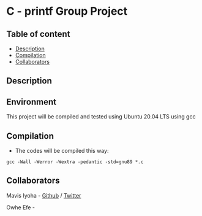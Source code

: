 # C - printf Group Project

## Table of content
* [Description](#description)
* [Compilation](#compilation)
* [Collaborators](#collaborators)

## Description

## Environment
This project will be compiled and tested using Ubuntu 20.04 LTS using gcc

## Compilation
* The codes will be compiled this way:

`gcc -Wall -Werror -Wextra -pedantic -std=gnu89 *.c`

## Collaborators

Mavis Iyoha - [Github](https://github.com/unbow-unbent-unbroken) / [Twitter](https://twitter.com/Mavis_Iyoha)

Owhe Efe - 
